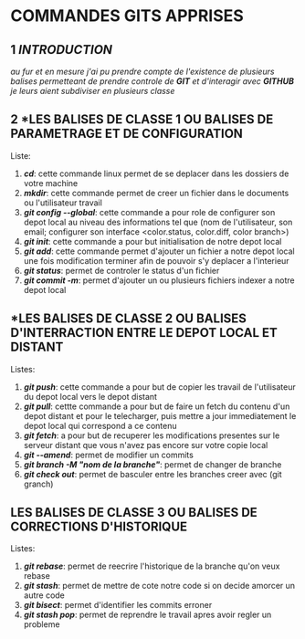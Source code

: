 #  **COMMANDES GITS APPRISES**

##  1 *INTRODUCTION*

*au fur et en mesure j'ai pu prendre compte de l'existence de plusieurs balises permetteant de prendre controle de **GIT** et d'interagir avec **GITHUB** je leurs aient subdiviser en plusieurs classe*

##  2 ***LES BALISES DE CLASSE 1 OU BALISES DE PARAMETRAGE ET DE CONFIGURATION**

Liste:
1. ***cd***: cette commande linux permet de se deplacer dans les dossiers de votre machine
2. ***mkdir***: cette commande permet de creer un fichier dans le documents ou l'utilisateur travail
3. ***git config --global***: cette commande a pour role de configurer son depot local au niveau des informations tel que (nom de l'utilisateur, son email; configurer son interface <color.status, color.diff, color branch>)
4. ***git init***: cette commande a pour but initialisation de notre depot local
5. ***git add***: cette commande permet d'ajouter un fichier a notre depot local une fois modification terminer afin de pouvoir s'y deplacer a l'interieur 
6. ***git status***: permet de controler le status d'un fichier
7. ***git commit -m***: permet d'ajouter un ou plusieurs fichiers indexer a notre depot local

##  ***LES BALISES DE CLASSE 2 OU BALISES D'INTERRACTION ENTRE LE DEPOT LOCAL ET DISTANT**

Listes:
1. ***git push***: cette commande a pour but de copier les travail de l'utilisateur du depot local vers le depot distant
2. ***git pull***: cettte commande a pour but de faire un fetch du contenu d'un depot distant et pour le telecharger, puis mettre a jour immediatement le depot local qui correspond a ce contenu
3. ***git fetch***: a pour but de recuperer les modifications presentes sur le serveur distant que vous n'avez pas encore sur votre copie local
4. ***git --amend***: permet de modifier un commits
5. ***git branch -M "nom de la branche"***: permet de changer de branche
6. ***git check out***: permet de basculer entre les branches creer avec (git granch)

##  **LES BALISES DE CLASSE 3 OU BALISES DE CORRECTIONS D'HISTORIQUE**

Listes: 
1. ***git rebase***: permet de reecrire l'historique de la branche qu'on veux rebase 
2. ***git stash***: permet de mettre de cote notre code si on decide amorcer un autre code 
3. ***git bisect***: permet d'identifier les commits erroner
4. ***git stash pop***: permet de reprendre le travail apres avoir regler un probleme 